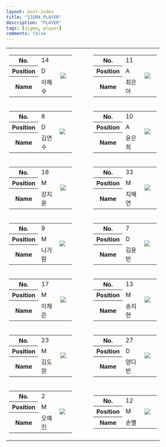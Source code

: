 ```yaml
---
layout: post-index
title: "SIGMA PLAYER"
description: "PLAYER"
tags: [sigma, player]
comments: false
---
```


<table>
    <colgroup>
        <col width="45%"/>
        <col width="10%"/>
        <col width="45%"/>
    </colgroup>
    <tr>
        <td>
            <article>
                <div style="text-align: center">
                    <table>
                        <colgroup>
                            <col width="30%"/>
                            <col width="40%"/>
                            <col width="30%"/>
                        </colgroup>
                        <tr>
                            <th>No.</th>
                            <td>14</td>
                            <td rowspan="3">
                                <img class="author-img" src="{{site.url}}/{{site.owner.avatar}}"/>
                            </td>
                        </tr>
                        <tr>
                            <th>Position</th>
                            <td>D</td>
                        </tr>
                        <tr>
                            <th>Name</th>
                            <td>이혜수</td>
                        </tr>
                    </table>   
                </div>
            </article>
        </td>
        <td></td>
        <td>
            <article>
                <div style="text-align: center">
                    <table>
                        <colgroup>
                            <col width="30%"/>
                            <col width="40%"/>
                            <col width="30%"/>
                        </colgroup>
                        <tr>
                            <th>No.</th>
                            <td>11</td>
                            <td rowspan="3">
                                <img class="author-img" src="{{site.url}}/{{site.owner.avatar}}"/>
                            </td>                        </tr>
                        <tr>
                            <th>Position</th>
                            <td>A</td>
                        </tr>
                        <tr>
                            <th>Name</th>
                            <td>최은아</td>
                        </tr>
                    </table>                        
                </div>
            </article>        
        </td>
    </tr>   <tr>
        <td>
            <article>
                <div style="text-align: center">
                    <table>
                        <colgroup>
                            <col width="30%"/>
                            <col width="40%"/>
                            <col width="30%"/>
                        </colgroup>
                        <tr>
                            <th>No.</th>
                            <td>8</td>
                            <td rowspan="3">
                                <img class="author-img" src="{{site.url}}/{{site.owner.avatar}}"/>
                            </td>                         
                        </tr>
                        <tr>
                            <th>Position</th>
                            <td>D</td>
                        </tr>
                        <tr>
                            <th>Name</th>
                            <td>김연수</td>
                        </tr>
                    </table>   
                </div>
            </article>
        </td>
        <td></td>
        <td>
            <article>
                <div style="text-align: center">
                    <table>
                        <colgroup>
                            <col width="30%"/>
                            <col width="40%"/>
                            <col width="30%"/>
                        </colgroup>
                        <tr>
                            <th>No.</th>
                            <td>10</td>
                            <td rowspan="3">
                                <img class="author-img" src="{{site.url}}/{{site.owner.avatar}}"/>
                            </td>
                        </tr>
                        <tr>
                            <th>Position</th>
                            <td>A</td>
                        </tr>
                        <tr>
                            <th>Name</th>
                            <td>윤은희</td>
                        </tr>
                    </table>                        
                </div>
            </article>        
        </td>
    </tr>   <tr>
        <td>
            <article>
                <div style="text-align: center">
                    <table>
                        <colgroup>
                            <col width="30%"/>
                            <col width="40%"/>
                            <col width="30%"/>
                        </colgroup>
                        <tr>
                            <th>No.</th>
                            <td>16</td>
                            <td rowspan="3">
                                <img class="author-img" src="{{site.url}}/{{site.owner.avatar}}"/>
                            </td>
                        </tr>
                        <tr>
                            <th>Position</th>
                            <td>M</td>
                        </tr>
                        <tr>
                            <th>Name</th>
                            <td>강지윤</td>
                        </tr>
                    </table>   
                </div>
            </article>
        </td>
        <td></td>
        <td>
            <article>
                <div style="text-align: center">
                    <table>
                        <colgroup>
                            <col width="30%"/>
                            <col width="40%"/>
                            <col width="30%"/>
                        </colgroup>
                        <tr>
                            <th>No.</th>
                            <td>33</td>
                            <td rowspan="3">
                                <img class="author-img" src="{{site.url}}/{{site.owner.avatar}}"/>
                            </td>
                        </tr>
                        <tr>
                            <th>Position</th>
                            <td>M</td>
                        </tr>
                        <tr>
                            <th>Name</th>
                            <td>지혜연</td>
                        </tr>
                    </table>                        
                </div>
            </article>        
        </td>
    </tr>   <tr>
        <td>
            <article>
                <div style="text-align: center">
                    <table>
                        <colgroup>
                            <col width="30%"/>
                            <col width="40%"/>
                            <col width="30%"/>
                        </colgroup>
                        <tr>
                            <th>No.</th>
                            <td>9</td>
                            <td rowspan="3">
                                <img class="author-img" src="{{site.url}}/{{site.owner.avatar}}"/>
                            </td>
                        </tr>
                        <tr>
                            <th>Position</th>
                            <td>M</td>
                        </tr>
                        <tr>
                            <th>Name</th>
                            <td>나가람</td>
                        </tr>
                    </table>   
                </div>
            </article>
        </td>
        <td></td>
        <td>
            <article>
                <div style="text-align: center">
                    <table>
                        <colgroup>
                            <col width="30%"/>
                            <col width="40%"/>
                            <col width="30%"/>
                        </colgroup>
                        <tr>
                            <th>No.</th>
                            <td>7</td>
                            <td rowspan="3">
                                <img class="author-img" src="{{site.url}}/{{site.owner.avatar}}"/>
                            </td>
                        </tr>
                        <tr>
                            <th>Position</th>
                            <td>D</td>
                        </tr>
                        <tr>
                            <th>Name</th>
                            <td>김윤빈</td>
                        </tr>
                    </table>                        
                </div>
            </article>        
        </td>
    </tr>   <tr>
        <td>
            <article>
                <div style="text-align: center">
                    <table>
                        <colgroup>
                            <col width="30%"/>
                            <col width="40%"/>
                            <col width="30%"/>
                        </colgroup>
                        <tr>
                            <th>No.</th>
                            <td>17</td>
                            <td rowspan="3">
                                <img class="author-img" src="{{site.url}}/{{site.owner.avatar}}"/>
                            </td>
                        </tr>
                        <tr>
                            <th>Position</th>
                            <td>M</td>
                        </tr>
                        <tr>
                            <th>Name</th>
                            <td>이채은</td>
                        </tr>
                    </table>   
                </div>
            </article>
        </td>
        <td></td>
        <td>
            <article>
                <div style="text-align: center">
                    <table>
                        <colgroup>
                            <col width="30%"/>
                            <col width="40%"/>
                            <col width="30%"/>
                        </colgroup>
                        <tr>
                            <th>No.</th>
                            <td>13</td>
                            <td rowspan="3">
                                <img class="author-img" src="{{site.url}}/{{site.owner.avatar}}"/>
                            </td>
                        </tr>
                        <tr>
                            <th>Position</th>
                            <td>M</td>
                        </tr>
                        <tr>
                            <th>Name</th>
                            <td>송지현</td>
                        </tr>
                    </table>                        
                </div>
            </article>        
        </td>
    </tr>   <tr>
        <td>
            <article>
                <div style="text-align: center">
                    <table>
                        <colgroup>
                            <col width="30%"/>
                            <col width="40%"/>
                            <col width="30%"/>
                        </colgroup>
                        <tr>
                            <th>No.</th>
                            <td>23</td>
                            <td rowspan="3">
                                <img class="author-img" src="{{site.url}}/{{site.owner.avatar}}"/>
                            </td>
                        </tr>
                        <tr>
                            <th>Position</th>
                            <td>M</td>
                        </tr>
                        <tr>
                            <th>Name</th>
                            <td>김도원</td>
                        </tr>
                    </table>   
                </div>
            </article>
        </td>
        <td></td>
        <td>
            <article>
                <div style="text-align: center">
                    <table>
                        <colgroup>
                            <col width="30%"/>
                            <col width="40%"/>
                            <col width="30%"/>
                        </colgroup>
                        <tr>
                            <th>No.</th>
                            <td>27</td>
                            <td rowspan="3">
                                <img class="author-img" src="{{site.url}}/{{site.owner.avatar}}"/>
                            </td>
                        </tr>
                        <tr>
                            <th>Position</th>
                            <td>D</td>
                        </tr>
                        <tr>
                            <th>Name</th>
                            <td>양다빈</td>
                        </tr>
                    </table>                        
                </div>
            </article>        
        </td>
    </tr>   <tr>
        <td>
            <article>
                <div style="text-align: center">
                    <table>
                        <colgroup>
                            <col width="30%"/>
                            <col width="40%"/>
                            <col width="30%"/>
                        </colgroup>
                        <tr>
                            <th>No.</th>
                            <td>2</td>
                            <td rowspan="3">
                                <img class="author-img" src="{{site.url}}/{{site.owner.avatar}}"/>
                            </td>
                        </tr>
                        <tr>
                            <th>Position</th>
                            <td>M</td>
                        </tr>
                        <tr>
                            <th>Name</th>
                            <td>오예진</td>
                        </tr>
                    </table>   
                </div>
            </article>
        </td>
        <td></td>
        <td>
            <article>
                <div style="text-align: center">
                    <table>
                        <colgroup>
                            <col width="30%"/>
                            <col width="40%"/>
                            <col width="30%"/>
                        </colgroup>
                        <tr>
                            <th>No.</th>
                            <td>12</td>
                            <td rowspan="3">
                                <img class="author-img" src="{{site.url}}/{{site.owner.avatar}}"/>
                            </td>
                        </tr>
                        <tr>
                            <th>Position</th>
                            <td>M</td>
                        </tr>
                        <tr>
                            <th>Name</th>
                            <td>손별</td>
                        </tr>
                    </table>                        
                </div>
            </article>        
        </td>
    </tr>   
</table>


